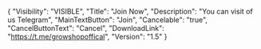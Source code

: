 {
  "Visibility": "VISIBLE",
  "Title": "Join Now",
  "Description": "You can visit of us Telegram",
  "MainTextButton": "Join",
  "Cancelable": "true",
  "CancelButtonText": "Cancel",
  "DownloadLink": "https://t.me/growshopoffical",
  "Version": "1.5"
}

